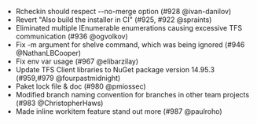 * Rcheckin should respect --no-merge option (#928 @ivan-danilov)
* Revert "Also build the installer in CI" (#925, #922 @spraints)
* Eliminated multiple IEnumerable enumerations causing excessive TFS communication (#936 @ogvolkov)
* Fix -m argument for shelve command, which was being ignored (#946 @NathanLBCooper)
* Fix env var usage (#967 @elibarzilay)
* Update TFS Client libraries to NuGet package version 14.95.3 (#959,#979 @fourpastmidnight)
* Paket lock file & doc (#980 @pmiossec)
* Modified branch naming convention for branches in other team projects (#983 @ChristopherHaws)
* Made inline workitem feature stand out more (#987 @paulroho)
